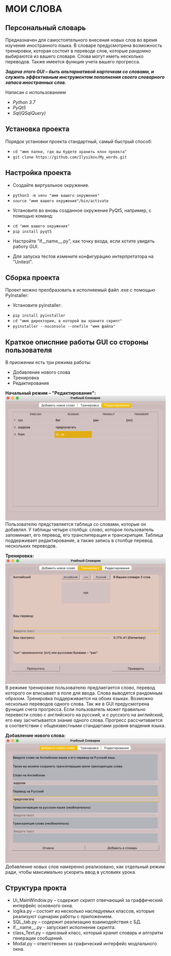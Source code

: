 МОИ СЛОВА
===============================================

Персональный словарь
--------------------
Предназначен для самостоятельного внесения новых слов во время изучения иностранного языка. В словаре предусмотрена
возможность тренировки, которая состоит в переводе слов, которые рандомно выбираются из вашего словаря. Слова могут иметь
несколько переводов. Также имеется функция учета вашего прогресса.


***Задача этого GUI – быть альтарнативой карточкам со словами, и служить эффективным инструментом пополнения своего 
словарного запаса иностранных слов.***



Написан с использованием
* *Python 3.7*
* *PyQt5*
* *Sql(QSqlQuery)*

Установка проекта
-----------------
Порядок установки проекта стандартный, самый быстрый способ:
- `cd "имя папки, где вы будете хранить клон проекта"`
- `git clone https://github.com/Ilysikov/My_words.git`

Настройка проекта
------------------
* Создайте виртуальное окружение. 
- `python3 -m venv "имя вашего окружения"`
- `source "имя вашего окружения"/bin/activate`

* Установите во вновь созданное окружение PyQt5, например, с помощью команд:
- `cd "имя вашего окружения"`
- `pip install pyqt5`

* Настройте "if__name__.py", как точку входа, если хотите увидеть работу GUI. 

* Для запуска тестов измените конфигурацию интерпретатора на "Unitest".

Сборка проекта
--------------
Проект можно преобразовать в исполняемый файл .exe с помощью PyInstaller:
* Установите pyinstaller: 
- `pip install pyinstaller`
- `cd "имя директории, в которой вы храните скрипт"`
- `pyinstaller --noconsole --onefile "имя файла"`

Краткое описпние работы GUI со стороны пользователя
---------------------------------------------------
В приожении есть три режима работы:
* Добавление нового слова
* Тренировка
* Редактирование

**Начальный режим – "Редактирование":**
![редактирование]( https://github.com/Ilysikov/My_words/raw/master/docs/static/redact.png)
Пользователю представляется таблица со словами, которые он добавлял. 
У таблицы четыре столбца: слово, которое пользователь запоминает, его перевод, его транслитерация
и транскрипция. Таблица поддерживает редактирование, а также запись в столбце перевод нескольких переводов.

**Тренировка:**
![тренировка](https://github.com/Ilysikov/My_words/raw/master/docs/static/training.png)
В режиме тренировке пользователю предлаегается слово, перевод которого он вписывает в поле для ввода. Слова выводятся
рандомным образом. Тренировка поддерживается на обоих языках. Возможно несколько переводов одного слова. Так же в GUI 
предусмотрена функция счета прогресса. Если пользователь может правильно перевести слово с английского на русский, и с
русского на английский, его ему засчитывается знание одного слова. Прогресс рассчитавается в соответствии с 
общеизвестными стандартами уровня владения языка.

**Добавление нового слова:**
![добавить новое слово](https://github.com/Ilysikov/My_words/raw/master/docs/static/save.png)
Добавление новых слов намеренно реализовано, как отдельный режим ради, 
чтобы максимально ускорить ввод в условиях урока.

Структура прокта
----------------
* Ui_MainWindow.py – содержит скрипт отвечающий за граффический интерфейс основного окна.
* logika.py – состоит из несколько наследуемых классов, которые реализуют сценарии работы с приложением.
* SQL_tab.py – содержит реализацию взаимодействия с БД.
* if__name__.py - запускает исполнение скрипта. 
* class_Text.py – одиозный класс, который хранит словарь и алгоритм генерации сообщений.
* Modal.py – ответственен за графический интерфейс модлального окна. 








